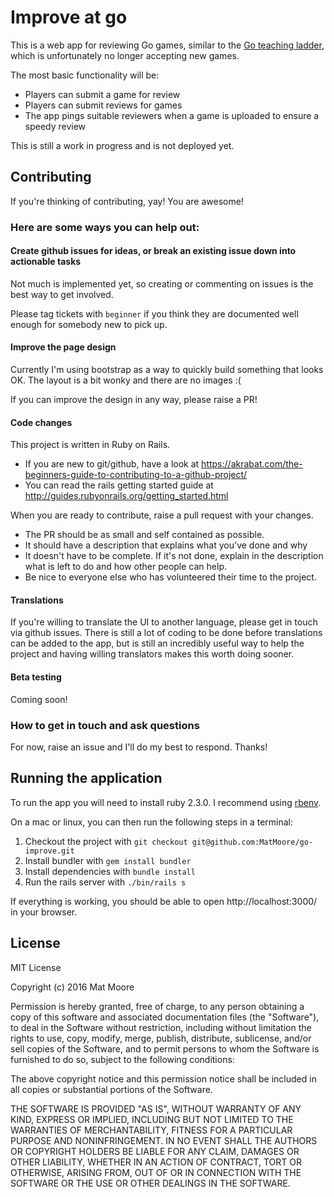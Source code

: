 # Improve at go

This is a web app for reviewing Go games, similar to the [Go teaching ladder](https://gtl.xmp.net/), which is unfortunately no longer accepting new games.

The most basic functionality will be:

* Players can submit a game for review
* Players can submit reviews for games
* The app pings suitable reviewers when a game is uploaded to ensure a speedy review

This is still a work in progress and is not deployed yet.

## Contributing

If you're thinking of contributing, yay! You are awesome!

### Here are some ways you can help out:

#### Create github issues for ideas, or break an existing issue down into actionable tasks

Not much is implemented yet, so creating or commenting on issues is the best way to get involved.

Please tag tickets with `beginner` if you think they are documented well enough for somebody new to pick up.

#### Improve the page design

Currently I'm using bootstrap as a way to quickly build something that looks OK. The layout is a bit wonky and there are no images :(

If you can improve the design in any way, please raise a PR!

#### Code changes

This project is written in Ruby on Rails.

* If you are new to git/github, have a look at https://akrabat.com/the-beginners-guide-to-contributing-to-a-github-project/
* You can read the rails getting started guide at http://guides.rubyonrails.org/getting_started.html

When you are ready to contribute, raise a pull request with your changes.

* The PR should be as small and self contained as possible.
* It should have a description that explains what you've done and why
* It doesn't have to be complete. If it's not done, explain in the description what is left to do and how other people can help.
* Be nice to everyone else who has volunteered their time to the project.

#### Translations

If you're willing to translate the UI to another language, please get in touch via github issues. There is still a lot of coding to be done before translations can be added to the app, but is still an incredibly useful way to help the project and having willing translators makes this worth doing sooner.

#### Beta testing

Coming soon!

### How to get in touch and ask questions

For now, raise an issue and I'll do my best to respond. Thanks!

## Running the application

To run the app you will need to install ruby 2.3.0. I recommend using [rbenv](https://github.com/rbenv/rbenv#installation).

On a mac or linux, you can then run the following steps in a terminal:

1. Checkout the project with `git checkout git@github.com:MatMoore/go-improve.git`
2. Install bundler with `gem install bundler`
3. Install dependencies with `bundle install`
4. Run the rails server with `./bin/rails s`

If everything is working, you should be able to open http://localhost:3000/ in your browser.

## License

MIT License

Copyright (c) 2016 Mat Moore

Permission is hereby granted, free of charge, to any person obtaining a copy
of this software and associated documentation files (the "Software"), to deal
in the Software without restriction, including without limitation the rights
to use, copy, modify, merge, publish, distribute, sublicense, and/or sell
copies of the Software, and to permit persons to whom the Software is
furnished to do so, subject to the following conditions:

The above copyright notice and this permission notice shall be included in all
copies or substantial portions of the Software.

THE SOFTWARE IS PROVIDED "AS IS", WITHOUT WARRANTY OF ANY KIND, EXPRESS OR
IMPLIED, INCLUDING BUT NOT LIMITED TO THE WARRANTIES OF MERCHANTABILITY,
FITNESS FOR A PARTICULAR PURPOSE AND NONINFRINGEMENT. IN NO EVENT SHALL THE
AUTHORS OR COPYRIGHT HOLDERS BE LIABLE FOR ANY CLAIM, DAMAGES OR OTHER
LIABILITY, WHETHER IN AN ACTION OF CONTRACT, TORT OR OTHERWISE, ARISING FROM,
OUT OF OR IN CONNECTION WITH THE SOFTWARE OR THE USE OR OTHER DEALINGS IN THE
SOFTWARE.
